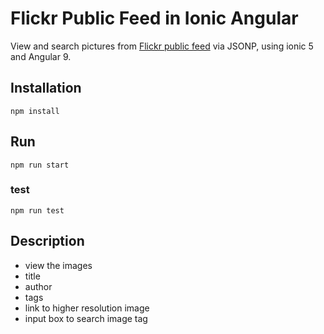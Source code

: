 # Flickr Public Feed in Ionic Angular
View and search pictures from [Flickr public feed](https://www.flickr.com/services/feeds/docs/photos_public/) via JSONP, using ionic 5 and Angular 9.

## Installation
```shell script
npm install
```

## Run
```shell script
npm run start
```

### test
```shell script
npm run test
```

## Description

- view the images
- title
- author
- tags
- link to higher resolution image
- input box to search image tag 